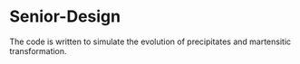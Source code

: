# Senior-Design

The code is written to simulate the evolution of precipitates and martensitic transformation.
